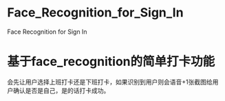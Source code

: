 # Face_Recognition_for_Sign_In
Face Recognition for Sign In

# 基于face_recognition的简单打卡功能

会先让用户选择上班打卡还是下班打卡，如果识别到用户则会语音+1张截图给用户确认是否是自己，是的话打卡成功。
